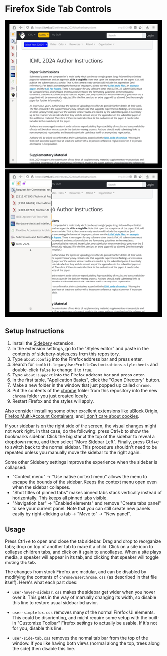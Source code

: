 # Firefox Side Tab Controls

![Screenshot of collapsed sidebar](screenshot-collapsed.jpeg)
![Screenshot of expanded sidebar](screenshot-expanded.jpeg)

## Setup Instructions

1. Install the [Sidebery](https://addons.mozilla.org/en-US/firefox/addon/sidebery/) extension.
2. In the extension settings, go to the "Styles editor" and paste in the contents of [sidebery-styles.css](sidebery-styles.css) from this repository.
3. Type `about:config` into the Firefox address bar and press enter.
4. Search for `toolkit.legacyUserProfileCustomizations.stylesheets` and double-click `false` to change it to `true`.
5. Type `about:support` into the Firefox address bar and press enter.
6. In the first table, "Application Basics", click the "Open Directory" button.
7. Make a new folder in the window that just popped up called `chrome`.
8. Put the contents of the [chrome](chrome) folder from this repository into the new `chrome` folder you just created locally.
9. Restart Firefox and the styles will apply.

Also consider installing some other excellent extensions like [uBlock Origin](https://addons.mozilla.org/en-US/firefox/addon/ublock-origin/), [Firefox Multi-Account Containers](https://addons.mozilla.org/en-US/firefox/addon/multi-account-containers/), and [I don't care about cookies](https://addons.mozilla.org/en-US/firefox/addon/i-dont-care-about-cookies/).

If your sidebar is on the right side of the screen, the visual changes might not work right. In that case, do the following: press Ctrl+b to show the bookmarks sidebar. Click the big star at the top of the sidebar to reveal a dropdown menu, and then select "Move Sidebar Left". Finally, press Ctrl+e to switch back to the normal sidebar. This procedure shouldn't need to be repeated unless you manually move the sidebar to the right again.

Some other Sidebery settings improve the experience when the sidebar is collapsed:

- "Context menu" -> "Use native context menu" allows the menu to escape the bounds of the sidebar. Keeps the context menu open even when the sidebar collapses.
- "Shot titles of pinned tabs" makes pinned tabs stack vertically instead of horizontally. This keeps all pinned tabs visible.
- "Navigation bar" -> "Enabled elements" and remove "Create tabs panel" to see your current panel. Note that you can still create new panels easily by right-clicking a tab -> "Move to" -> "New panel".

## Usage

Press Ctrl+e to open and close the tab sidebar. Drag and drop to reorganize tabs; drop on top of another tab to make it a child. Click on a site icon to collapse children tabs, and click on it again to uncollapse. When a site plays media, a speaker will appear in its tab, and clicking that speaker will toggle muting the tab.

The changes from stock Firefox are modular, and can be disabled by modifying the contents of `chrome/userChrome.css` (as described in that file itself). Here's what each part does:

- `user-hover-sidebar.css` makes the sidebar get wider when you hover over it. This gets in the way of manually changing its width, so disable this line to restore usual sidebar behavior.

- `user-simplefox.css` removes many of the normal Firefox UI elements. This could be disorienting, and might require some setup with the built-in "Customize Toolbar" Firefox settings to actually be usable. If it's not for you, disable this line.

- `user-side-tab.css` removes the normal tab bar from the top of the window. If you like having both views (normal along the top, trees along the side) then disable this line.

